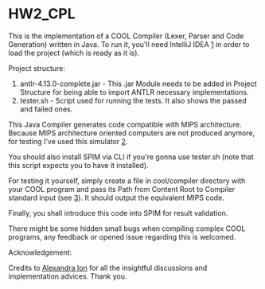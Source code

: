 # HW2_CPL

This is the implementation of a COOL Compiler (Lexer, Parser and Code Generation) written in Java.
To run it, you'll need IntelliJ IDEA [1] in order to load the project (which is ready as it is).

Project structure:
1. antlr-4.13.0-complete.jar - This .jar Module needs to be added in Project Structure for being able to import ANTLR necessary implementations.
2. tester.sh - Script used for running the tests. It also shows the passed and failed ones.

This Java Compiler generates code compatible with MIPS architecture. Because MIPS architecture oriented computers are not produced anymore, for testing I've used this simulator [2].

You should also install SPIM via CLI if you're gonna use tester.sh (note that this script expects you to have it installed).

For testing it yourself, simply create a file in cool/compiler directory with your COOL program and pass its Path from Content Root to Compiler standard input (see [3]). It should output the equivalent MIPS code.

Finally, you shall introduce this code into SPIM for result validation.

There might be some hidden small bugs when compiling complex COOL programs, any feedback or opened issue regarding this is welcomed.

Acknowledgement:

Credits to [Alexandra Ion](https://github.com//alexandraion22) for all the insightful discussions and implementation advices. Thank you.

[1]: https://www.jetbrains.com/help/idea/installation-guide.html#standalone
[2]: https://spimsimulator.sourceforge.net/
[3]: https://hyperskill.org/learn/step/10630
